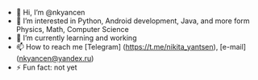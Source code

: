 - 👋 Hi, I’m @nkyancen
- 👀 I’m interested in Python, Android development, Java, and more form Physics, Math, Computer Science
- 🌱 I’m currently learning and working
- 📫 How to reach me [Telegram] (https://t.me/nikita_yantsen), [e-mail] (nkyancen@yandex.ru)
- ⚡ Fun fact: not yet

<!---
nkyancen/nkyancen is a ✨ special ✨ repository because its `README.md` (this file) appears on your GitHub profile.
You can click the Preview link to take a look at your changes.
--->
